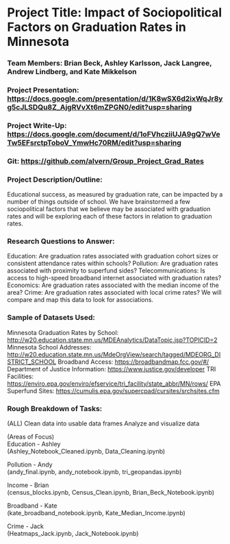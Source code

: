 # Project Title: Impact of Sociopolitical Factors on Graduation Rates in Minnesota

### Team Members: Brian Beck, Ashley Karlsson, Jack Langree, Andrew Lindberg, and  Kate Mikkelson

### Project Presentation: https://docs.google.com/presentation/d/1K8wSX6d2ixWqJr8yg5cJLSDQu8Z_AjgRVvXt6mZPGN0/edit?usp=sharing

### Project Write-Up: https://docs.google.com/document/d/1oFVhcziiUJA9gQ7wVeTw5EFsrctpToboV_YmwHc70RM/edit?usp=sharing

### Git: https://github.com/alvern/Group_Project_Grad_Rates

### Project Description/Outline:
Educational success, as measured by graduation rate, can be impacted by a number of things outside of school. We have brainstormed a few sociopolitical factors that we believe may be associated with graduation rates and will be exploring each of these factors in relation to graduation rates. 

### Research Questions to Answer: 
Education: Are graduation rates associated with graduation cohort sizes or consistent attendance rates within schools? Pollution: Are graduation rates associated with proximity to superfund sides? Telecommunications: Is access to high-speed broadband internet associated with graduation rates? Economics: Are graduation rates associated with the median income of the area? Crime: Are graduation rates associated with local crime rates? We will compare and map this data to look for associations.

### Sample of Datasets Used: 
Minnesota Graduation Rates by School: http://w20.education.state.mn.us/MDEAnalytics/DataTopic.jsp?TOPICID=2
Minnesota School Addresses: http://w20.education.state.mn.us/MdeOrgView/search/tagged/MDEORG_DISTRICT_SCHOOL
Broadband Access: https://broadbandmap.fcc.gov/#/
Department of Justice Information: https://www.justice.gov/developer
TRI Facilities: https://enviro.epa.gov/enviro/efservice/tri_facility/state_abbr/MN/rows/
EPA Superfund Sites: https://cumulis.epa.gov/supercpad/cursites/srchsites.cfm

### Rough Breakdown of Tasks: 

(ALL) 
Clean data into usable data frames
Analyze and visualize data 


(Areas of Focus)  
Education - Ashley   
    (Ashley_Notebook_Cleaned.ipynb, Data_Cleaning.ipynb)
  

Pollution - Andy  
    (andy_final.ipynb, andy_notebook.ipynb, tri_geopandas.ipynb)      
    

Income - Brian  
    (census_blocks.ipynb, Census_Clean.ipynb, Brian_Beck_Notebook.ipynb)

Broadband - Kate  
    (kate_broadband_notebook.ipynb, Kate_Median_Income.ipynb)
    
Crime - Jack  
    (Heatmaps_Jack.ipynb, Jack_Notebook.ipynb)
